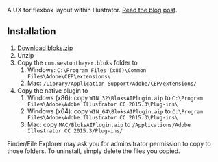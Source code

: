 A UX for flexbox layout within Illustrator. [Read the blog post](http://westonthayer.com/writing/2016/07/27/layout-experiments-in-adobe-illustrator/).

## Installation

1. [Download bloks.zip](https://github.com/WestonThayer/Bloks/releases/download/v0.1.0/bloks.zip)
2. Unzip
3. Copy the `com.westonthayer.bloks` folder to
    1. Windows: `C:\Program Files (x86)\Common Files\Adobe\CEP\extensions\`
    2. Mac: `/Library/Application Support/Adobe/CEP/extensions/`
4. Copy the native plugin to
    1. Windows (x86): copy `WIN_32\BloksAIPlugin.aip` to `C:\Program Files\Adobe\Adobe Illustrator CC 2015.3\Plug-ins\`
    2. Windows (x64): copy `WIN_64\BloksAIPlugin.aip` to `C:\Program Files\Adobe\Adobe Illustrator CC 2015.3\Plug-ins\`
    3. Mac: copy `MAC/BloksAIPlugin.aip` to `/Applications/Adobe Illustrator CC 2015.3/Plug-ins/`

Finder/File Explorer may ask you for adminsitrator permission to copy to those folders. To uninstall, simply delete the files you copied.
